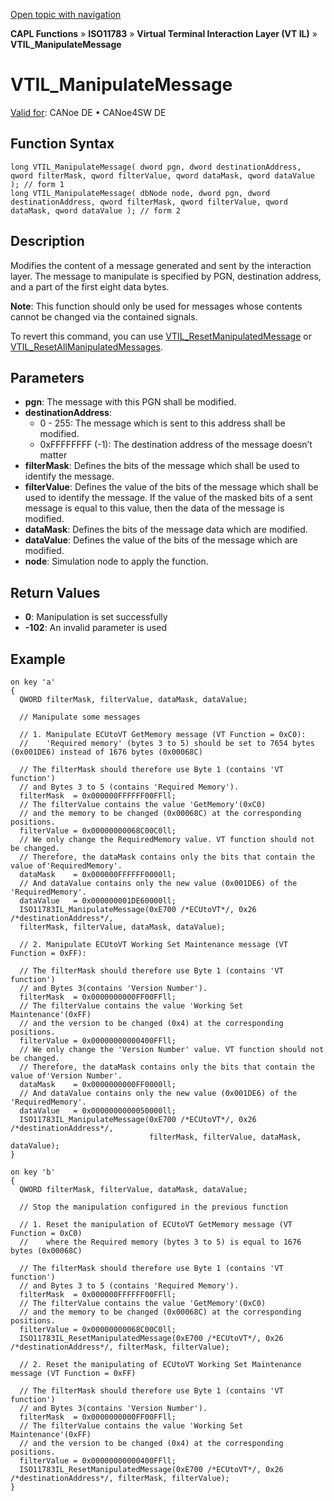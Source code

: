 [Open topic with navigation](../../../../../../CANoeDEFamily.htm#Topics/CAPLFunctions/ISO11783/ISOInteractionLayerVT/Functions/CAPLfunctionIso11783VTILManipulateMessage.md)

**CAPL Functions** » **ISO11783** » **Virtual Terminal Interaction Layer (VT IL)** » **VTIL_ManipulateMessage**

# VTIL_ManipulateMessage

[Valid for](../../../../Shared/FeatureAvailability.md): CANoe DE • CANoe4SW DE

## Function Syntax

```plaintext
long VTIL_ManipulateMessage( dword pgn, dword destinationAddress, qword filterMask, qword filterValue, qword dataMask, qword dataValue ); // form 1
long VTIL_ManipulateMessage( dbNode node, dword pgn, dword destinationAddress, qword filterMask, qword filterValue, qword dataMask, qword dataValue ); // form 2
```

## Description

Modifies the content of a message generated and sent by the interaction layer. The message to manipulate is specified by PGN, destination address, and a part of the first eight data bytes.

**Note**: This function should only be used for messages whose contents cannot be changed via the contained signals.

To revert this command, you can use [VTIL_ResetManipulatedMessage](CAPLfunctionIso11783VTILResetManipulatedMessage.md) or [VTIL_ResetAllManipulatedMessages](CAPLfunctionIso11783VTILResetAllManipulatedMessages.md).

## Parameters

- **pgn**: The message with this PGN shall be modified.
- **destinationAddress**:
  - 0 - 255: The message which is sent to this address shall be modified.
  - 0xFFFFFFFF (-1): The destination address of the message doesn’t matter
- **filterMask**: Defines the bits of the message which shall be used to identify the message.
- **filterValue**: Defines the value of the bits of the message which shall be used to identify the message. If the value of the masked bits of a sent message is equal to this value, then the data of the message is modified.
- **dataMask**: Defines the bits of the message data which are modified.
- **dataValue**: Defines the value of the bits of the message which are modified.
- **node**: Simulation node to apply the function.

## Return Values

- **0**: Manipulation is set successfully
- **-102**: An invalid parameter is used

## Example

```plaintext
on key 'a'
{
  QWORD filterMask, filterValue, dataMask, dataValue;

  // Manipulate some messages

  // 1. Manipulate ECUtoVT GetMemory message (VT Function = 0xC0):
  //    'Required memory' (bytes 3 to 5) should be set to 7654 bytes (0x001DE6) instead of 1676 bytes (0x00068C)

  // The filterMask should therefore use Byte 1 (contains 'VT function')
  // and Bytes 3 to 5 (contains 'Required Memory').
  filterMask  = 0x000000FFFFFF00FFll;
  // The filterValue contains the value 'GetMemory'(0xC0)
  // and the memory to be changed (0x00068C) at the corresponding positions.
  filterValue = 0x00000000068C00C0ll;
  // We only change the RequiredMemory value. VT function should not be changed.
  // Therefore, the dataMask contains only the bits that contain the value of'RequiredMemory'.
  dataMask    = 0x000000FFFFFF0000ll;
  // And dataValue contains only the new value (0x001DE6) of the 'RequiredMemory'.
  dataValue   = 0x000000001DE60000ll;
  ISO11783IL_ManipulateMessage(0xE700 /*ECUtoVT*/, 0x26 /*destinationAddress*/,
  filterMask, filterValue, dataMask, dataValue);

  // 2. Manipulate ECUtoVT Working Set Maintenance message (VT Function = 0xFF):

  // The filterMask should therefore use Byte 1 (contains 'VT function')
  // and Bytes 3(contains 'Version Number').
  filterMask  = 0x0000000000FF00FFll;
  // The filterValue contains the value 'Working Set Maintenance'(0xFF)
  // and the version to be changed (0x4) at the corresponding positions.
  filterValue = 0x00000000000400FFll;
  // We only change the 'Version Number' value. VT function should not be changed.
  // Therefore, the dataMask contains only the bits that contain the value of'Version Number'.
  dataMask    = 0x0000000000FF0000ll;
  // And dataValue contains only the new value (0x001DE6) of the 'RequiredMemory'.
  dataValue   = 0x0000000000050000ll;
  ISO11783IL_ManipulateMessage(0xE700 /*ECUtoVT*/, 0x26 /*destinationAddress*/,
                               filterMask, filterValue, dataMask, dataValue);
}

on key 'b'
{
  QWORD filterMask, filterValue, dataMask, dataValue;

  // Stop the manipulation configured in the previous function

  // 1. Reset the manipulation of ECUtoVT GetMemory message (VT Function = 0xC0)
  //    where the Required memory (bytes 3 to 5) is equal to 1676 bytes (0x00068C)

  // The filterMask should therefore use Byte 1 (contains 'VT function')
  // and Bytes 3 to 5 (contains 'Required Memory').
  filterMask  = 0x000000FFFFFF00FFll;
  // The filterValue contains the value 'GetMemory'(0xC0)
  // and the memory to be changed (0x00068C) at the corresponding positions.
  filterValue = 0x00000000068C00C0ll;
  ISO11783IL_ResetManipulatedMessage(0xE700 /*ECUtoVT*/, 0x26 /*destinationAddress*/, filterMask, filterValue);

  // 2. Reset the manipulating of ECUtoVT Working Set Maintenance message (VT Function = 0xFF)

  // The filterMask should therefore use Byte 1 (contains 'VT function')
  // and Bytes 3(contains 'Version Number').
  filterMask  = 0x0000000000FF00FFll;
  // The filterValue contains the value 'Working Set Maintenance'(0xFF)
  // and the version to be changed (0x4) at the corresponding positions.
  filterValue = 0x00000000000400FFll;
  ISO11783IL_ResetManipulatedMessage(0xE700 /*ECUtoVT*/, 0x26 /*destinationAddress*/, filterMask, filterValue);
}
```

